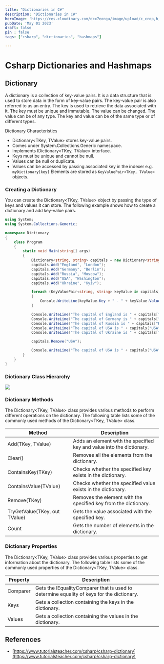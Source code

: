 ```yaml
---
title: "Dictionaries in C#"
description: "Dictionaries in C#"
heroImage: 'https://res.cloudinary.com/dcx7eongu/image/upload/c_crop,h_653,q_auto,w_1306/v1699812510/dotnet-image_ld6fjg.png'
pubDate: 'May 01 2023'
draft: false
pin : false
tags: ["csharp", "dictionaries", "hashmaps"]

---
```


# Csharp Dictionaries and Hashmaps

## Dictionary

A dictionary is a collection of key-value pairs. It is a data structure that is used to store data in the form of key-value pairs. The key-value pair is also referred to as an entry. The key is used to retrieve the data associated with it. The key must be unique and immutable. The value can be changed. The value can be of any type. The key and value can be of the same type or of different types.

Dictionary Characteristics
- Dictionary<TKey, TValue> stores key-value pairs.
- Comes under System.Collections.Generic namespace.
- Implements IDictionary<TKey, TValue> interface.
- Keys must be unique and cannot be null.
- Values can be null or duplicate.
- Values can be accessed by passing associated key in the indexer 
e.g. ```myDictionary[key]``` Elements are stored as ```KeyValuePair<TKey, TValue>``` objects.

### Creating a Dictionary

You can create the Dictionary<TKey, TValue> object by passing the type of keys and values it can store. The following example shows how to create a dictionary and add key-value pairs.

```csharp
using System;
using System.Collections.Generic;

namespace Dictionary
{
    class Program
    {
        static void Main(string[] args)
        {
            Dictionary<string, string> capitals = new Dictionary<string, string>();
            capitals.Add("England", "London");
            capitals.Add("Germany", "Berlin");
            capitals.Add("Russia", "Moscow");
            capitals.Add("USA", "Washington");
            capitals.Add("Ukraine", "Kyiv");

            foreach (KeyValuePair<string, string> keyValue in capitals)
            {
                Console.WriteLine(keyValue.Key + " - " + keyValue.Value);
            }

            Console.WriteLine("The capital of England is " + capitals["England"]);
            Console.WriteLine("The capital of Germany is " + capitals["Germany"]);
            Console.WriteLine("The capital of Russia is " + capitals["Russia"]);
            Console.WriteLine("The capital of USA is " + capitals["USA"]);
            Console.WriteLine("The capital of Ukraine is " + capitals["Ukraine"]);

            capitals.Remove("USA");

            Console.WriteLine("The capital of USA is " + capitals["USA"]);
        }
    }
}
```

### Dictionary Class Hierarchy

![](https://www.tutorialsteacher.com/Content/images/csharp/generic-dictionary.png)

### Dictionary Methods

The Dictionary<TKey, TValue> class provides various methods to perform different operations on the dictionary. The following table lists some of the commonly used methods of the Dictionary<TKey, TValue> class.

| Method | Description |
| --- | --- |
| Add(TKey, TValue) | Adds an element with the specified key and value into the dictionary. |
| Clear() | Removes all the elements from the dictionary. |
| ContainsKey(TKey) | Checks whether the specified key exists in the dictionary. |
| ContainsValue(TValue) | Checks whether the specified value exists in the dictionary. |
| Remove(TKey) | Removes the element with the specified key from the dictionary. |
| TryGetValue(TKey, out TValue) | Gets the value associated with the specified key. |
| Count | Gets the number of elements in the dictionary. |

### Dictionary Properties

The Dictionary<TKey, TValue> class provides various properties to get information about the dictionary. The following table lists some of the commonly used properties of the Dictionary<TKey, TValue> class.

| Property | Description |
| --- | --- |
| Comparer | Gets the IEqualityComparer<T> that is used to determine equality of keys for the dictionary. |
| Keys | Gets a collection containing the keys in the dictionary. |
| Values | Gets a collection containing the values in the dictionary. |


## References

- [https://www.tutorialsteacher.com/csharp/csharp-dictionary](https://www.tutorialsteacher.com/csharp/csharp-dictionary)